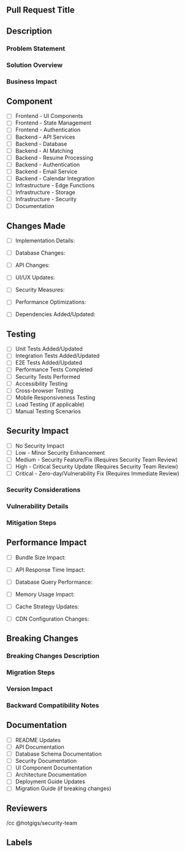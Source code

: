 ## Pull Request Title
<!-- Follow conventional commits format: type(scope): description -->
<!-- Example: feat(auth): add multi-factor authentication -->

## Description
<!-- Provide detailed context about the changes -->

### Problem Statement
<!-- What problem does this PR solve? -->

### Solution Overview
<!-- How does your implementation solve the problem? -->

### Business Impact
<!-- What is the business value of these changes? -->

## Component
<!-- Select the primary component affected -->
- [ ] Frontend - UI Components
- [ ] Frontend - State Management
- [ ] Frontend - Authentication
- [ ] Backend - API Services
- [ ] Backend - Database
- [ ] Backend - AI Matching
- [ ] Backend - Resume Processing
- [ ] Backend - Authentication
- [ ] Backend - Email Service
- [ ] Backend - Calendar Integration
- [ ] Infrastructure - Edge Functions
- [ ] Infrastructure - Storage
- [ ] Infrastructure - Security
- [ ] Documentation

## Changes Made
<!-- Check all that apply and provide details -->
- [ ] Implementation Details:
      <!-- Describe technical implementation -->

- [ ] Database Changes:
      <!-- List schema/migration changes -->

- [ ] API Changes:
      <!-- Document API modifications -->

- [ ] UI/UX Updates:
      <!-- Describe interface changes -->

- [ ] Security Measures:
      <!-- Detail security considerations -->

- [ ] Performance Optimizations:
      <!-- List performance improvements -->

- [ ] Dependencies Added/Updated:
      <!-- Document dependency changes -->

## Testing
<!-- Verify all applicable testing has been completed -->
- [ ] Unit Tests Added/Updated
- [ ] Integration Tests Added/Updated
- [ ] E2E Tests Added/Updated
- [ ] Performance Tests Completed
- [ ] Security Tests Performed
- [ ] Accessibility Testing
- [ ] Cross-browser Testing
- [ ] Mobile Responsiveness Testing
- [ ] Load Testing (if applicable)
- [ ] Manual Testing Scenarios

## Security Impact
<!-- Select the security impact level -->
- [ ] No Security Impact
- [ ] Low - Minor Security Enhancement
- [ ] Medium - Security Feature/Fix (Requires Security Team Review)
- [ ] High - Critical Security Update (Requires Security Team Review)
- [ ] Critical - Zero-day/Vulnerability Fix (Requires Immediate Review)

### Security Considerations
<!-- Detail security implications -->

### Vulnerability Details
<!-- If applicable, describe vulnerabilities -->

### Mitigation Steps
<!-- Document security mitigation measures -->

## Performance Impact
<!-- Check all that apply and provide metrics -->
- [ ] Bundle Size Impact:
      <!-- Document size changes -->

- [ ] API Response Time Impact:
      <!-- List latency changes -->

- [ ] Database Query Performance:
      <!-- Detail query optimizations -->

- [ ] Memory Usage Impact:
      <!-- Document memory changes -->

- [ ] Cache Strategy Updates:
      <!-- Describe caching changes -->

- [ ] CDN Configuration Changes:
      <!-- List CDN modifications -->

## Breaking Changes
<!-- If applicable, document breaking changes -->

### Breaking Changes Description
<!-- Detail what breaks -->

### Migration Steps
<!-- Steps to migrate -->

### Version Impact
<!-- Impact on versioning -->

### Backward Compatibility Notes
<!-- Compatibility details -->

## Documentation
<!-- Check all documentation updated -->
- [ ] README Updates
- [ ] API Documentation
- [ ] Database Schema Documentation
- [ ] Security Documentation
- [ ] UI Component Documentation
- [ ] Architecture Documentation
- [ ] Deployment Guide Updates
- [ ] Migration Guide (if breaking changes)

## Reviewers
<!-- Auto-assigned based on changes -->
/cc @hotgigs/security-team <!-- Required for security changes -->

## Labels
<!-- Auto-applied based on changes -->